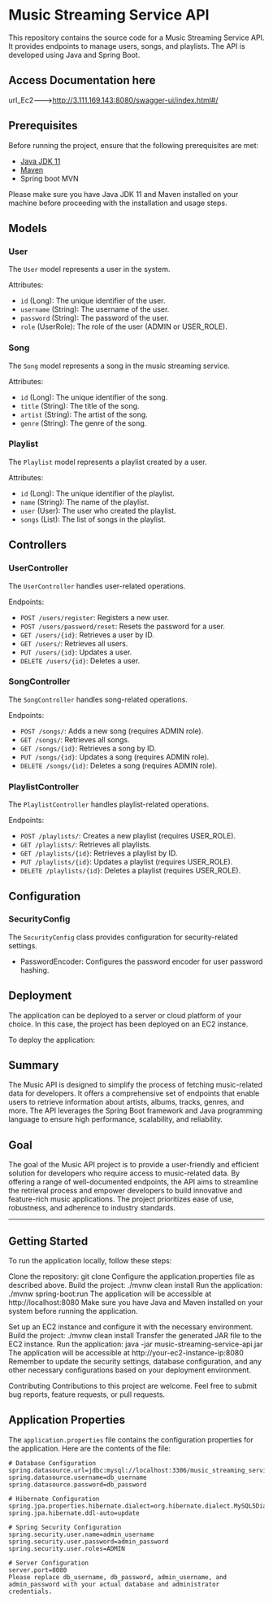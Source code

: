 
# Music Streaming Service API

This repository contains the source code for a Music Streaming Service API. It provides endpoints to manage users, songs, and playlists. The API is developed using Java and Spring Boot.

## Access Documentation here
url_Ec2--->http://3.111.169.143:8080/swagger-ui/index.html#/

## Prerequisites


Before running the project, ensure that the following prerequisites are met:

- [Java JDK 11](https://www.oracle.com/java/technologies/javase-jdk11-downloads.html)
- [Maven](https://maven.apache.org/download.cgi)
- Spring boot MVN

Please make sure you have Java JDK 11 and Maven installed on your machine before proceeding with the installation and usage steps.

## Models

### User

The `User` model represents a user in the system.

Attributes:
- `id` (Long): The unique identifier of the user.
- `username` (String): The username of the user.
- `password` (String): The password of the user.
- `role` (UserRole): The role of the user (ADMIN or USER_ROLE).

### Song

The `Song` model represents a song in the music streaming service.

Attributes:
- `id` (Long): The unique identifier of the song.
- `title` (String): The title of the song.
- `artist` (String): The artist of the song.
- `genre` (String): The genre of the song.

### Playlist

The `Playlist` model represents a playlist created by a user.

Attributes:
- `id` (Long): The unique identifier of the playlist.
- `name` (String): The name of the playlist.
- `user` (User): The user who created the playlist.
- `songs` (List<Song>): The list of songs in the playlist.

## Controllers

### UserController

The `UserController` handles user-related operations.

Endpoints:
- `POST /users/register`: Registers a new user.
- `POST /users/password/reset`: Resets the password for a user.
- `GET /users/{id}`: Retrieves a user by ID.
- `GET /users/`: Retrieves all users.
- `PUT /users/{id}`: Updates a user.
- `DELETE /users/{id}`: Deletes a user.

### SongController

The `SongController` handles song-related operations.

Endpoints:
- `POST /songs/`: Adds a new song (requires ADMIN role).
- `GET /songs/`: Retrieves all songs.
- `GET /songs/{id}`: Retrieves a song by ID.
- `PUT /songs/{id}`: Updates a song (requires ADMIN role).
- `DELETE /songs/{id}`: Deletes a song (requires ADMIN role).

### PlaylistController

The `PlaylistController` handles playlist-related operations.

Endpoints:
- `POST /playlists/`: Creates a new playlist (requires USER_ROLE).
- `GET /playlists/`: Retrieves all playlists.
- `GET /playlists/{id}`: Retrieves a playlist by ID.
- `PUT /playlists/{id}`: Updates a playlist (requires USER_ROLE).
- `DELETE /playlists/{id}`: Deletes a playlist (requires USER_ROLE).

## Configuration

### SecurityConfig

The `SecurityConfig` class provides configuration for security-related settings.

- PasswordEncoder: Configures the password encoder for user password hashing.
  
  
## Deployment
The application can be deployed to a server or cloud platform of your choice. In this case, the project has been deployed on an EC2 instance.

To deploy the application:
## Summary

The Music API is designed to simplify the process of fetching music-related data for developers. It offers a comprehensive set of endpoints that enable users to retrieve information about artists, albums, tracks, genres, and more. The API leverages the Spring Boot framework and Java programming language to ensure high performance, scalability, and reliability.

## Goal

The goal of the Music API project is to provide a user-friendly and efficient solution for developers who require access to music-related data. By offering a range of well-documented endpoints, the API aims to streamline the retrieval process and empower developers to build innovative and feature-rich music applications. The project prioritizes ease of use, robustness, and adherence to industry standards.

---



## Getting Started
To run the application locally, follow these steps:

Clone the repository: git clone <repository-url>
Configure the application.properties file as described above.
Build the project: ./mvnw clean install
Run the application: ./mvnw spring-boot:run
The application will be accessible at http://localhost:8080
Make sure you have Java and Maven installed on your system before running the application.


Set up an EC2 instance and configure it with the necessary environment.
Build the project: ./mvnw clean install
Transfer the generated JAR file to the EC2 instance.
Run the application: java -jar music-streaming-service-api.jar
The application will be accessible at http://your-ec2-instance-ip:8080
Remember to update the security settings, database configuration, and any other necessary configurations based on your deployment environment.

Contributing
Contributions to this project are welcome. Feel free to submit bug reports, feature requests, or pull requests.

## Application Properties

The `application.properties` file contains the configuration properties for the application. Here are the contents of the file:

```properties
# Database Configuration
spring.datasource.url=jdbc:mysql://localhost:3306/music_streaming_service_db
spring.datasource.username=db_username
spring.datasource.password=db_password

# Hibernate Configuration
spring.jpa.properties.hibernate.dialect=org.hibernate.dialect.MySQL5Dialect
spring.jpa.hibernate.ddl-auto=update

# Spring Security Configuration
spring.security.user.name=admin_username
spring.security.user.password=admin_password
spring.security.user.roles=ADMIN

# Server Configuration
server.port=8080
Please replace db_username, db_password, admin_username, and admin_password with your actual database and administrator credentials.

